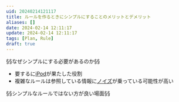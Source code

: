 ```yaml
---
uid: 20240214121117
title: ルールを作るときにシンプルにすることのメリットとデメリット
aliases: []
date: 2024-02-14 12:11:17
update: 2024-02-14 12:11:17
tags: [Plan, Rule]
draft: true
---
```



§§なぜシンプルにする必要があるのか§§


* 要するに[iPod](2024021412121.md)が果たした役割
* 複雑なルールは参照している情報に[ノイズ](20240214125319.md)が乗っている可能性が高い





§§シンプルなルールではない方が良い場面§§





